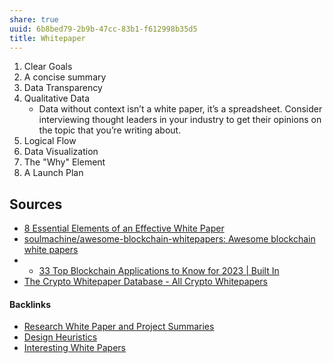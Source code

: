 ```yaml
---
share: true
uuid: 6b8bed79-2b9b-47cc-83b1-f612998b35d5
title: Whitepaper
---
```

1. Clear Goals
1. A concise summary
1. Data Transparency
1. Qualitative Data
   * Data without context isn’t a white paper, it’s a spreadsheet. Consider interviewing thought leaders in your industry to get their opinions on the topic that you’re writing about.
1. Logical Flow
1. Data Visualization
1. The "Why" Element
1. A Launch Plan

## Sources

* [8 Essential Elements of an Effective White Paper](https://www.copypress.com/blog/8-essential-elements-of-an-effective-white-paper/)
* [soulmachine/awesome-blockchain-whitepapers: Awesome blockchain white papers](https://github.com/soulmachine/awesome-blockchain-whitepapers)
* * [33 Top Blockchain Applications to Know for 2023 | Built In](https://builtin.com/blockchain/blockchain-applications)
* [The Crypto Whitepaper Database - All Crypto Whitepapers](https://www.allcryptowhitepapers.com/whitepaper-overview/)

#### Backlinks

* [Research White Paper and Project Summaries](/4edd1389-1223-4dfa-b004-7fd601c714ad)
* [Design Heuristics](/5e01e1ef-4aa4-491d-8ac3-8f0343201a97)
* [Interesting White Papers](/d4a3e468-bff1-4b3b-8fc1-7c0df7050926)